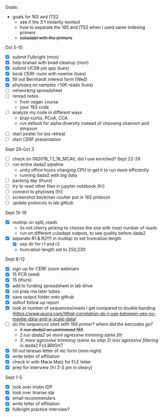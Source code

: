Goals: 
-  goals for 16S and ITS2
	- see if the 3:1 molarity worked
	- how to separate the 16S and ITS2 when I used same indexing primers 
	- ~~cutadapt with the primers~~ 

Oct 5-10
- [x] submit Fulbright (mon)
- [x] help branae with bead cleanup (mon)
- [x] submit UCSB job app (tues)
- [x] book CERF room with noemie (tues)
- [x] fill out Bernhardt interest form (Wed)
- [x] phyloseq on samples >10K reads (tues)
- [ ] networking spreadsheet
- [ ] reread notes 
	- from vegan course
	- your 16S code
- [ ] analyze my code in different ways 
	- bray-curtis, PCoA, CCA
	- run default for alpha diversity instead of choosing shannon and simpson
- [ ] start poster for bio retreat
- [ ] start CERF presentation

Sept 29-Oct 3
- [ ] check on 062019_T2_18_MCAV, did I use enriched?
Sept 22-26
- [ ] run entire dada2 pipeline
	- unity office hours changing CPU to get it to run more efficiently
	- running dada2 with big data
- [ ] packing day (thurs)
- [ ] try to read other files in jupyter notebook (fri)
- [ ] connect to phyloseq (fri)
- [ ] screenshot beckman coulter put in 16S protocol
- [ ] update protocols in lab github

Sept 15-19
- [x] multiqc on split_reads
	- its not cherry picking to choose the one with most number of reads
	- run on different cutadapt outputs, to see quality before dada2
- [x] separate R1 & R2!!!! in multiqc to set truncation length
	- [x] sep dir for r1 and r2
	- truncation length set to 250,230


Sept 8-12
- [x] sign up for CERF zoom webinars
- [x] 15 PCR (wed)
- [x] 15 (thurs)
- [x] add to funding spreadsheet in lab drive
- [x] col prep rna later tubes
- [x] save output folder onto github
- [x] wdhof follow up report
- [x] look at number of sequences/reads i get compared to double banding (https://www.quora.com/What-correlation-do-I-use-between-yes-no-maybe-data-and-a-scale-data)
- [ ] *do the sequences start with 16S primer? where did the barcodes go?*
	- *~~1. run dada2 on untrimmed 16S~~*
	- *2 run dada2 on more agressive trimming same filt*
	- *3. more agressive trimming (same as step 2) less agressive filtering in dada2*
FULBRIGHT
- [x] fill out teresas letter of rec form (mon night)
- [x] write letter of affiliation
- [x] check in with Maria Matz for FLE letter
- [x] prep for interview (fri 2-3 pm in oleary)

Sept 1-5
- [x] look over tristin IDP
- [x] look over branae idp
- [x] email recommenders 
- [x] write letter of affiliation
- [x] fulbright practice interview?